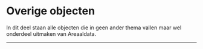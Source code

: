 ﻿# Overige objecten

In dit deel staan alle objecten die in geen ander thema vallen maar wel onderdeel uitmaken van Areaaldata.

***
